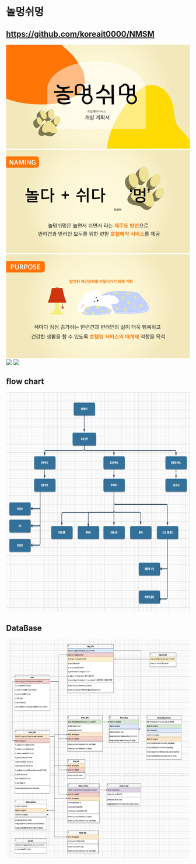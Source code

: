 # 놀멍쉬멍
## https://github.com/koreait0000/NMSM
<img src="/imsi/놀멍쉬멍_기획서1.jpg">
<img src="/imsi/놀멍쉬멍_기획서2.jpg">
<img src="/imsi/놀멍쉬멍_기획서3.jpg">
<img src="/imsi/놀멍쉬멍_기획서4.jpg">
<img src="/imsi/놀멍쉬멍_기획서5.jpg">


## flow chart
<img src="/imsi/NMSM.png" height="600">

## DataBase
<img src="/imsi/NMSM_DB2.png" height="600">
